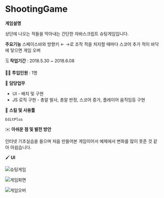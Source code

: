 # **ShootingGame**

**게임설명**

상단에 나오는 적들을 막아내는 간단한 자바스크립트 슈팅게임입니다.

**주요기능**
스페이스바와 방향키 ← →로 조작
적을 처지할 때마다 스코어 추가
적이 바닥에 닿으면 게임 오버

🗓️ **작업기간** : 2018.5.30 ~ 2018.6.08

👨‍💻 **투입인원** : 1명

📒 **담당업무** 

- UI - 배치 및 구현
- JS 로직 구현 - 총알 발사, 총알 판정, 스코어 증가, 플레이어 움직임등 구현

🌱 **스킬 및 사용툴**

`EditPlus`

✉️ **아쉬운 점 및 발전 방안**

인터넷 기초실습을 들으며 처음 만들어본 게임이어서 예제에서 변화를 많이 못준 것 같아 아쉽습니다.

🖌️ **UI**

![슈팅게임](https://user-images.githubusercontent.com/111633448/191675720-442f1dd0-17af-40d4-906a-3a54078e7981.JPG)  

![게임화면](https://user-images.githubusercontent.com/111633448/191675733-7a03cee4-aa80-4fc7-abde-cf1d3e971789.JPG)  

![게임오버](https://user-images.githubusercontent.com/111633448/191675725-d2dcba1d-1a4a-4382-a91f-400e280d0a98.JPG)  
